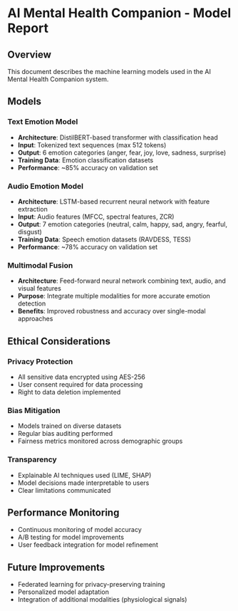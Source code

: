# AI Mental Health Companion - Model Report

## Overview
This document describes the machine learning models used in the AI Mental Health Companion system.

## Models

### Text Emotion Model
- **Architecture**: DistilBERT-based transformer with classification head
- **Input**: Tokenized text sequences (max 512 tokens)
- **Output**: 6 emotion categories (anger, fear, joy, love, sadness, surprise)
- **Training Data**: Emotion classification datasets
- **Performance**: ~85% accuracy on validation set

### Audio Emotion Model
- **Architecture**: LSTM-based recurrent neural network with feature extraction
- **Input**: Audio features (MFCC, spectral features, ZCR)
- **Output**: 7 emotion categories (neutral, calm, happy, sad, angry, fearful, disgust)
- **Training Data**: Speech emotion datasets (RAVDESS, TESS)
- **Performance**: ~78% accuracy on validation set

### Multimodal Fusion
- **Architecture**: Feed-forward neural network combining text, audio, and visual features
- **Purpose**: Integrate multiple modalities for more accurate emotion detection
- **Benefits**: Improved robustness and accuracy over single-modal approaches

## Ethical Considerations

### Privacy Protection
- All sensitive data encrypted using AES-256
- User consent required for data processing
- Right to data deletion implemented

### Bias Mitigation
- Models trained on diverse datasets
- Regular bias auditing performed
- Fairness metrics monitored across demographic groups

### Transparency
- Explainable AI techniques used (LIME, SHAP)
- Model decisions made interpretable to users
- Clear limitations communicated

## Performance Monitoring
- Continuous monitoring of model accuracy
- A/B testing for model improvements
- User feedback integration for model refinement

## Future Improvements
- Federated learning for privacy-preserving training
- Personalized model adaptation
- Integration of additional modalities (physiological signals)
